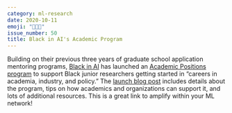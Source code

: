 ```yaml
---
category: ml-research
date: 2020-10-11
emoji: "👩🏾‍💻"
issue_number: 50
title: Black in AI's Academic Program
---
```


Building on their previous three years of graduate school application mentoring programs, [Black in AI](https://blackinai.github.io?utm_campaign=Dynamically%20Typed&utm_medium=email&utm_source=Revue%20newsletter) has launched an [Academic Positions program](https://blackinai.github.io/post/academic_programs/?utm_campaign=Dynamically%20Typed&utm_medium=email&utm_source=Revue%20newsletter) to support Black junior researchers getting started in “careers in academia, industry, and policy.” The [launch blog post](https://blackinai.github.io/post/academic_programs/?utm_campaign=Dynamically%20Typed&utm_medium=email&utm_source=Revue%20newsletter) includes details about the program, tips on how academics and organizations can support it, and lots of additional resources.
This is a great link to amplify within your ML network!